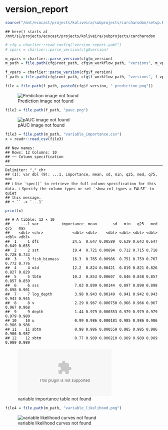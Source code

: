 version_report
================

``` r
source("/mnt/ecocast/projects/koliveira/subprojects/carcharodon/setup.R")
```

    ## here() starts at /mnt/s1/projects/ecocast/projects/koliveira/subprojects/carcharodon

``` r
# cfg = charlier::read_config("version_report.yaml")
# vpars = charlier::parse_version(cfg$version)

m_vpars = charlier::parse_version(cfg$m_version)
m_path = file.path(cfg$root_path, cfg$m_workflow_path, "versions", m_vpars[["major"]], m_vpars[["minor"]], cfg$m_version)

f_vpars = charlier::parse_version(cfg$f_version)
f_path = file.path(cfg$root_path, cfg$f_workflow_path, "versions", f_vpars[["major"]], f_vpars[["minor"]], cfg$f_version)
```

``` r
file = file.path(f_path, paste0(cfg$f_version, "_prediction.png"))
```

<figure>
<img
src="/mnt/s1/projects/ecocast/projects/koliveira/subprojects/carcharodon/workflows/forecast_workflow/versions/v01/0030/v01.0030.10/v01.0030.10_prediction.png"
alt="Prediction image not found" />
<figcaption aria-hidden="true">Prediction image not found</figcaption>
</figure>

``` r
file2 = file.path(f_path, "pauc.png")
```

<figure>
<img
src="/mnt/s1/projects/ecocast/projects/koliveira/subprojects/carcharodon/workflows/forecast_workflow/versions/v01/0030/v01.0030.10/pauc.png"
alt="pAUC image not found" />
<figcaption aria-hidden="true">pAUC image not found</figcaption>
</figure>

``` r
file3 = file.path(m_path, "variable_importance.csv")
x = readr::read_csv(file3)
```

    ## New names:
    ## Rows: 12 Columns: 10
    ## ── Column specification
    ## ──────────────────────────────────────────────────────────────────────────────────────────────────────────────────────── Delimiter: "," chr
    ## (1): var dbl (9): ...1, importance, mean, sd, min, q25, med, q75, max
    ## ℹ Use `spec()` to retrieve the full column specification for this data. ℹ Specify the column types or set `show_col_types = FALSE` to quiet
    ## this message.
    ## • `` -> `...1`

``` r
print(x)
```

    ## # A tibble: 12 × 10
    ##     ...1 var          importance  mean       sd   min   q25   med   q75   max
    ##    <dbl> <chr>             <dbl> <dbl>    <dbl> <dbl> <dbl> <dbl> <dbl> <dbl>
    ##  1     1 dfs               24.5  0.647 0.00589  0.639 0.643 0.647 0.649 0.655
    ##  2     2 sst               19.4  0.721 0.00894  0.712 0.715 0.718 0.728 0.733
    ##  3     3 fish_biomass      16.3  0.765 0.00986  0.751 0.759 0.767 0.772 0.776
    ##  4     4 mld               12.2  0.824 0.00421  0.819 0.821 0.826 0.827 0.829
    ##  5     5 tbtm              10.2  0.853 0.00607  0.846 0.848 0.857 0.857 0.859
    ##  6     6 sss                7.03 0.899 0.00144  0.897 0.898 0.898 0.898 0.901
    ##  7     7 log_depth          3.98 0.943 0.00149  0.941 0.942 0.943 0.943 0.945
    ##  8     8 v                  2.29 0.967 0.000750 0.966 0.966 0.967 0.967 0.968
    ##  9     9 depth              1.44 0.979 0.000353 0.979 0.979 0.979 0.979 0.980
    ## 10    10 u                  0.99 0.986 0.000181 0.985 0.986 0.986 0.986 0.986
    ## 11    11 sbtm               0.98 0.986 0.000559 0.985 0.985 0.986 0.986 0.987
    ## 12    12 xbtm               0.77 0.989 0.000210 0.989 0.989 0.989 0.989 0.989

<figure>
<embed
src="/mnt/s1/projects/ecocast/projects/koliveira/subprojects/carcharodon/workflows/modeling_workflow/versions/v01/003/v01.003.10/variable_importance.csv" />
<figcaption aria-hidden="true">variable importance table not
found</figcaption>
</figure>

``` r
file4 = file.path(m_path, "variable_likelihood.png")
```

<figure>
<img
src="/mnt/s1/projects/ecocast/projects/koliveira/subprojects/carcharodon/workflows/modeling_workflow/versions/v01/003/v01.003.10/variable_likelihood.png"
alt="variable likelihood curves not found" />
<figcaption aria-hidden="true">variable likelihood curves not
found</figcaption>
</figure>
